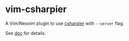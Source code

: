 # vim-csharpier

A Vim/Neovim plugin to use [csharpier](https://github.com/belav/csharpier)
with `--server` flag.

See [doc](./doc/csharpier.txt) for details.
